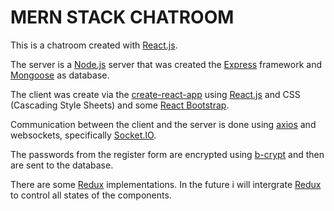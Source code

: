 # MERN STACK CHATROOM
This is a chatroom created with [React.js](https://reactjs.org/).<br/>

The server is a [Node.js](https://nodejs.org/en/) server that was created the [Express](https://expressjs.com/) framework and [Mongoose](https://mongoosejs.com/) as database.<br/>

The client was create via the [create-react-app](https://reactjs.org/docs/create-a-new-react-app.html) using [React.js](https://reactjs.org/) and CSS (Cascading Style Sheets) and some [React Bootstrap](https://react-bootstrap.github.io/).<br/>

Communication between the client and the server is done using [axios](https://github.com/axios/axios) and websockets, specifically [Socket.IO](https://socket.io/).<br/>

The passwords from the register form are encrypted using [b-crypt](https://www.npmjs.com/package/bcrypt) and then are sent to the database.<br/>

There are some [Redux](https://redux.js.org/) implementations. In the future i will intergrate [Redux](https://redux.js.org/) to control all states of the components.

